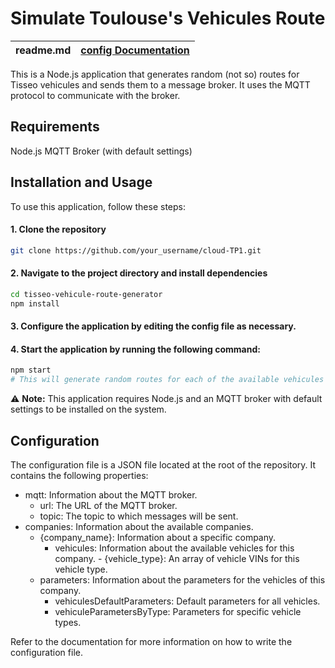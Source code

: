 # Simulate Toulouse's Vehicules Route
|readme.md|[config Documentation](./configDocumentation.md)|
|---|---|


This is a Node.js application that generates random (not so) routes for Tisseo vehicules and sends them to a message broker. It uses the MQTT protocol to communicate with the broker.

## Requirements
Node.js
MQTT Broker (with default settings)

## Installation and Usage
To use this application, follow these steps:

#### 1. Clone the repository

```sh
git clone https://github.com/your_username/cloud-TP1.git
```

#### 2. Navigate to the project directory and install dependencies

```sh
cd tisseo-vehicule-route-generator
npm install
```

#### 3. Configure the application by editing the config file as necessary.

#### 4. Start the application by running the following command:
```sh
npm start
# This will generate random routes for each of the available vehicules and send them to the message broker.
```

 :warning: <b>Note:</b> This application requires Node.js and an MQTT broker with default settings to be installed on the system.

## Configuration
The configuration file is a JSON file located at the root of the repository. It contains the following properties:

- mqtt: Information about the MQTT broker.
   - url: The URL of the MQTT broker.
   - topic: The topic to which messages will be sent.
- companies: Information about the available companies.
  - {company_name}: Information about a specific company.
    - vehicules: Information about the available vehicles for this company.
          - {vehicle_type}: An array of vehicle VINs for this vehicle type.
   - parameters: Information about the parameters for the vehicles of this company.
     - vehiculesDefaultParameters: Default parameters for all vehicles.
     - vehiculeParametersByType: Parameters for specific vehicle types.


Refer to the documentation for more information on how to write the configuration file.
